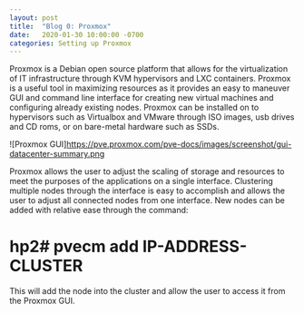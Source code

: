 ```yaml
---
layout: post
title:  "Blog 0: Proxmox"
date:   2020-01-30 10:00:00 -0700
categories: Setting up Proxmox
---
```

Proxmox is a Debian open source platform that allows for the virtualization of IT infrastructure through KVM hypervisors and LXC containers. Proxmox is a useful tool in maximizing resources as it provides an easy to maneuver GUI and command line interface for creating new virtual machines and configuring already existing nodes. Proxmox can be installed on to hypervisors such as Virtualbox and VMware through ISO images, usb drives and CD roms, or on bare-metal hardware such as SSDs. 


![Proxmox GUI]https://pve.proxmox.com/pve-docs/images/screenshot/gui-datacenter-summary.png


Proxmox allows the user to adjust the scaling of storage and resources to meet the purposes of the applications on a single interface. Clustering multiple nodes through the interface is easy to accomplish and allows the user to adjust all connected nodes from one interface.  New nodes can be added with relative ease through the command: 

 #  hp2# pvecm add IP-ADDRESS-CLUSTER

This will add the node into the cluster and allow the user to access it from the Proxmox GUI.

